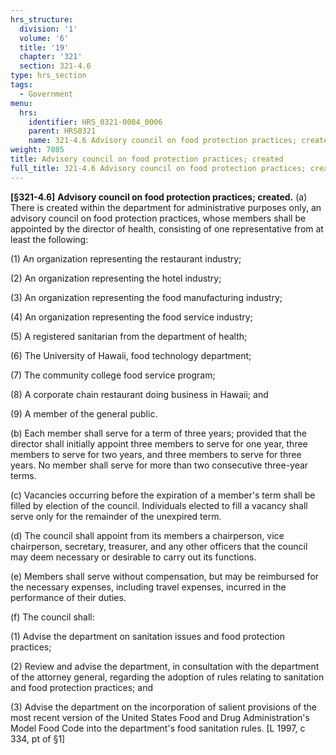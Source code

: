 ```yaml
---
hrs_structure:
  division: '1'
  volume: '6'
  title: '19'
  chapter: '321'
  section: 321-4.6
type: hrs_section
tags:
  - Government
menu:
  hrs:
    identifier: HRS_0321-0004_0006
    parent: HRS0321
    name: 321-4.6 Advisory council on food protection practices; created
weight: 7085
title: Advisory council on food protection practices; created
full_title: 321-4.6 Advisory council on food protection practices; created
---
```

**[§321-4.6]** **Advisory council on food protection practices; created.** (a) There is created within the department for administrative purposes only, an advisory council on food protection practices, whose members shall be appointed by the director of health, consisting of one representative from at least the following:

(1) An organization representing the restaurant industry;

(2) An organization representing the hotel industry;

(3) An organization representing the food manufacturing industry;

(4) An organization representing the food service industry;

(5) A registered sanitarian from the department of health;

(6) The University of Hawaii, food technology department;

(7) The community college food service program;

(8) A corporate chain restaurant doing business in Hawaii; and

(9) A member of the general public.

(b) Each member shall serve for a term of three years; provided that the director shall initially appoint three members to serve for one year, three members to serve for two years, and three members to serve for three years. No member shall serve for more than two consecutive three-year terms.

(c) Vacancies occurring before the expiration of a member's term shall be filled by election of the council. Individuals elected to fill a vacancy shall serve only for the remainder of the unexpired term.

(d) The council shall appoint from its members a chairperson, vice chairperson, secretary, treasurer, and any other officers that the council may deem necessary or desirable to carry out its functions.

(e) Members shall serve without compensation, but may be reimbursed for the necessary expenses, including travel expenses, incurred in the performance of their duties.

(f) The council shall:

(1) Advise the department on sanitation issues and food protection practices;

(2) Review and advise the department, in consultation with the department of the attorney general, regarding the adoption of rules relating to sanitation and food protection practices; and

(3) Advise the department on the incorporation of salient provisions of the most recent version of the United States Food and Drug Administration's Model Food Code into the department's food sanitation rules. [L 1997, c 334, pt of §1]